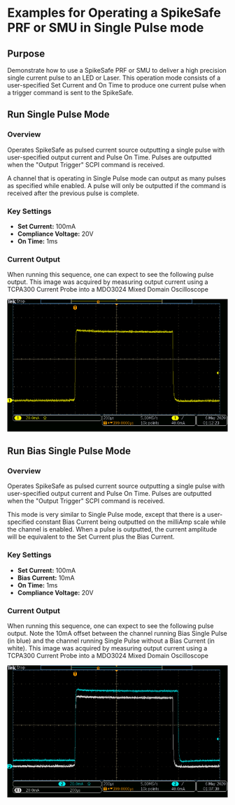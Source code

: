 # Examples for Operating a SpikeSafe PRF or SMU in Single Pulse mode

## **Purpose**
Demonstrate how to use a SpikeSafe PRF or SMU to deliver a high precision single current pulse to an LED or Laser. This operation mode consists of a user-specified Set Current and On Time to produce one current pulse when a trigger command is sent to the SpikeSafe.

## **Run Single Pulse Mode**

### Overview 
Operates SpikeSafe as pulsed current source outputting a single pulse with user-specified output current and Pulse On Time. Pulses are outputted when the "Output Trigger" SCPI command is received. 

A channel that is operating in Single Pulse mode can output as many pulses as specified while enabled. A pulse will only be outputted if the command is received after the previous pulse is complete.

### Key Settings 
- **Set Current:** 100mA
- **Compliance Voltage:** 20V
- **On Time:** 1ms

### Current Output
When running this sequence, one can expect to see the following pulse output. This image was acquired by measuring output current using a TCPA300 Current Probe into a MDO3024 Mixed Domain Oscilloscope

![](Single_Pulse_Shape.png)

## **Run Bias Single Pulse Mode**

### Overview
Operates SpikeSafe as pulsed current source outputting a single pulse with user-specified output current and Pulse On Time. Pulses are outputted when the "Output Trigger" SCPI command is received. 

This mode is very similar to Single Pulse mode, except that there is a user-specified constant Bias Current being outputted on the milliAmp scale while the channel is enabled. When a pulse is outputted, the current amplitude will be equivalent to the Set Current plus the Bias Current.

### Key Settings
- **Set Current:** 100mA
- **Bias Current:** 10mA
- **On Time:** 1ms
- **Compliance Voltage:** 20V

### Current Output
When running this sequence, one can expect to see the following pulse output. Note the 10mA offset between the channel running Bias Single Pulse (in blue) and the channel running Single Pulse without a Bias Current (in white). This image was acquired by measuring output current using a TCPA300 Current Probe into a MDO3024 Mixed Domain Oscilloscope

![](Bias_Single_Comparison.png)
